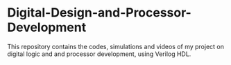 # Digital-Design-and-Processor-Development
This repository contains the codes, simulations and videos of my project on digital logic and and processor development, using Verilog HDL.
